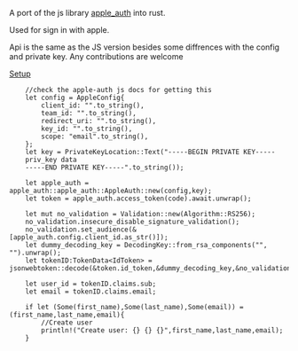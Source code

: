 A port of the js library [apple_auth](https://github.com/ananay/apple-auth) into rust.

Used for sign in with apple. 

Api is the same as the JS version besides some diffrences with the config and private key. Any contributions are welcome

[Setup](https://github.com/ananay/apple-auth/blob/master/SETUP.md)
```
    //check the apple-auth js docs for getting this
    let config = AppleConfig{ 
        client_id: "".to_string(), 
        team_id: "".to_string(), 
        redirect_uri: "".to_string(), 
        key_id: "".to_string(), 
        scope: "email".to_string(), 
    };
    let key = PrivateKeyLocation::Text("-----BEGIN PRIVATE KEY-----
    priv_key data
    -----END PRIVATE KEY-----".to_string());
    
    let apple_auth = apple_auth::apple_auth::AppleAuth::new(config,key);
    let token = apple_auth.access_token(code).await.unwrap();

    let mut no_validation = Validation::new(Algorithm::RS256);
    no_validation.insecure_disable_signature_validation();
    no_validation.set_audience(&[apple_auth.config.client_id.as_str()]);
    let dummy_decoding_key = DecodingKey::from_rsa_components("", "").unwrap();
    let tokenID:TokenData<IdToken> = jsonwebtoken::decode(&token.id_token,&dummy_decoding_key,&no_validation).unwrap();

    let user_id = tokenID.claims.sub;
    let email = tokenID.claims.email;
   
    if let (Some(first_name),Some(last_name),Some(email)) = (first_name,last_name,email){
        //Create user
        println!("Create user: {} {} {}",first_name,last_name,email);
    }

```
